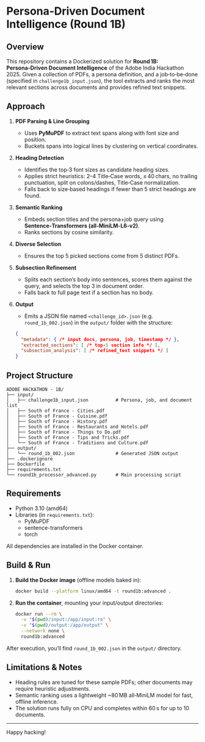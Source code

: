# Persona‑Driven Document Intelligence (Round 1B)

## Overview

This repository contains a Dockerized solution for **Round 1B: Persona‑Driven Document Intelligence** of the Adobe India Hackathon 2025. Given a collection of PDFs, a persona definition, and a job‑to‑be‑done (specified in `challenge1b_input.json`), the tool extracts and ranks the most relevant sections across documents and provides refined text snippets.

## Approach

1. **PDF Parsing & Line Grouping**

   - Uses **PyMuPDF** to extract text spans along with font size and position.
   - Buckets spans into logical lines by clustering on vertical coordinates.

2. **Heading Detection**

   - Identifies the top‑3 font sizes as candidate heading sizes.
   - Applies strict heuristics: 2–4 Title‑Case words, ≤ 40 chars, no trailing punctuation, split on colons/dashes, Title‑Case normalization.
   - Falls back to size‑based headings if fewer than 5 strict headings are found.

3. **Semantic Ranking**

   - Embeds section titles and the persona+job query using **Sentence‑Transformers (all‑MiniLM‑L6‑v2)**.
   - Ranks sections by cosine similarity.

4. **Diverse Selection**

   - Ensures the top 5 picked sections come from 5 distinct PDFs.

5. **Subsection Refinement**

   - Splits each section’s body into sentences, scores them against the query, and selects the top 3 in document order.
   - Falls back to full page text if a section has no body.

6. **Output**

   - Emits a JSON file named `<challenge_id>.json` (e.g. `round_1b_002.json`) in the `output/` folder with the structure:

   ```json
   {
     "metadata": { /* input docs, persona, job, timestamp */ },
     "extracted_sections": [ /* top‑5 section info */ ],
     "subsection_analysis": [ /* refined_text snippets */ ]
   }
   ```

## Project Structure

```
ADOBE HACKATHON - 1B/
├── input/
│   ├── challenge1b_input.json          # Persona, job, and document list
│   ├── South of France - Cities.pdf
│   ├── South of France - Cuisine.pdf
│   ├── South of France - History.pdf
│   ├── South of France - Restaurants and Hotels.pdf
│   ├── South of France - Things to Do.pdf
│   ├── South of France - Tips and Tricks.pdf
│   └── South of France - Traditions and Culture.pdf
├── output/
│   └── round_1b_002.json               # Generated JSON output
├── .dockerignore
├── Dockerfile
├── requirements.txt
└── round1b_processor_advanced.py       # Main processing script
```

## Requirements

- Python 3.10 (amd64)
- Libraries (in `requirements.txt`):
  - PyMuPDF
  - sentence-transformers
  - torch

All dependencies are installed in the Docker container.

## Build & Run

1. **Build the Docker image** (offline models baked in):

   ```bash
   docker build --platform linux/amd64 -t round1b:advanced .
   ```

2. **Run the container**, mounting your input/output directories:

   ```bash
   docker run --rm \
     -v "$(pwd)/input:/app/input:ro" \
     -v "$(pwd)/output:/app/output" \
     --network none \
     round1b:advanced
   ```

After execution, you’ll find `round_1b_002.json` in the `output/` directory.

## Limitations & Notes

- Heading rules are tuned for these sample PDFs; other documents may require heuristic adjustments.
- Semantic ranking uses a lightweight \~80 MB all‑MiniLM model for fast, offline inference.
- The solution runs fully on CPU and completes within 60 s for up to 10 documents.

---

Happy hacking!
